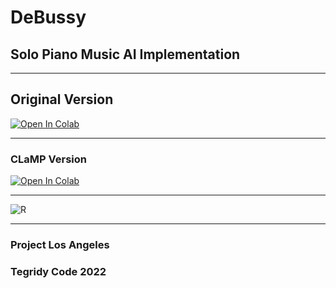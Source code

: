 # DeBussy
## Solo Piano Music AI Implementation

***

## Original Version

[![Open In Colab][colab-badge]][colab-notebook]

[colab-notebook]: <https://colab.research.google.com/github/asigalov61/DeBussy/blob/main/DeBussy.ipynb>
[colab-badge]: <https://colab.research.google.com/assets/colab-badge.svg>

***

### CLaMP Version

[![Open In Colab][colab-badge]][colab-notebook2]

[colab-notebook2]: <https://colab.research.google.com/github/asigalov61/DeBussy/blob/main/DeBussy_CLaMP.ipynb>
[colab-badge]: <https://colab.research.google.com/assets/colab-badge.svg>

***

![R](https://user-images.githubusercontent.com/56325539/177880041-65003811-8cf7-41ac-b8bb-a415804f8e56.jpg)

***

### Project Los Angeles
### Tegridy Code 2022
